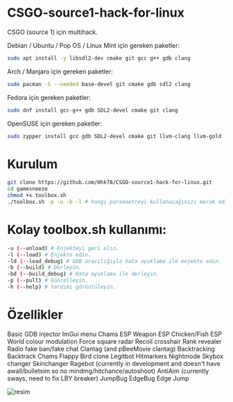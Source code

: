 # CSGO-source1-hack-for-linux
CSGO (source 1) için multihack.

Debian / Ubuntu / Pop OS / Linux Mint için gereken paketler:
```bash
sudo apt install -y libsdl2-dev cmake git gcc g++ gdb clang
```
Arch / Manjaro için gereken paketler:
```bash
sudo pacman -S --needed base-devel git cmake gdb sdl2 clang
```
Fedora için gereken paketler:
```bash
sudo dnf install gcc-g++ gdb SDL2-devel cmake git clang
```
OpenSUSE için gereken paketler:
```bash
sudo zypper install gcc gdb SDL2-devel cmake git llvm-clang llvm-gold
```
# Kurulum
```bash
git clone https://github.com/Hhk78/CSGO-source1-hack-for-linux.git
cd gamesneeze
chmod +x toolbox.sh
./toolbox.sh -p -u -b -l # hangi paramaetreyi kullanacağınızı merak ediyorsanız -h kullanın.
```

# Kolay toolbox.sh kullanımı:
```bash
-u (--unload) # Enjekteyi geri alın.                
-l (--load) # Enjekte edin.
-ld (--load_debug) # GDB aracılığıyla hata ayıklama ile enjekte edin.
-b (--build) # Derleyin.
-bd (--build_debug) # Hata ayıklama ile derleyin.
-p (--pull) # Güncelleyin.
-h (--help) # Yardımı görüntüleyin.
```

# Özellikler
   Basic GDB injector
   ImGui menu
   Chams
   ESP
   Weapon ESP
   Chicken/Fish ESP
   World colour modulation
   Force square radar
   Recoil crosshair
   Rank revealer
   Radio fake ban/fake chat
   Clantag (and pBeeMovie clantag)
   Backtracking
   Backtrack Chams
   Flappy Bird clone
   Legitbot
   Hitmarkers
   Nightmode
   Skybox changer
   Skinchanger
   Ragebot (currently in development and doesn't have awall/bulletsim so no mindmg/hitchance/autoshoot)
   AntiAim (currently sways, need to fix LBY breaker)
   JumpBug
   EdgeBug
   Edge Jump

![resim](https://github.com/Hhk78/CSGO-source1-hack-for-linux/assets/84645312/815eed1f-4fc0-4dc3-b7a3-221030d67e80)
